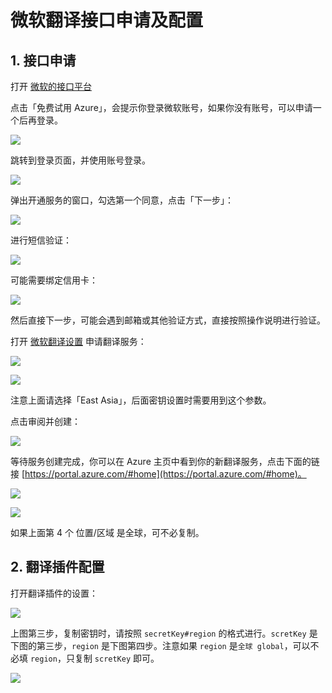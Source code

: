 # 微软翻译接口申请及配置

## 1. 接口申请

打开 [微软的接口平台](https://azure.microsoft.com/zh-cn/pricing/purchase-options/azure-account/?icid=ai-services)

点击「免费试用 Azure」，会提示你登录微软账号，如果你没有账号，可以申请一个后再登录。

![](../../../assets/images/zotero-plugin-translate/microsoft-1.png)

跳转到登录页面，并使用账号登录。

![](../../../assets/images/zotero-plugin-translate/microsoft-2.png)

弹出开通服务的窗口，勾选第一个同意，点击「下一步」：

![](../../../assets/images/zotero-plugin-translate/microsoft-3.png)

进行短信验证：

![](../../../assets/images/zotero-plugin-translate/microsoft-4.png)

可能需要绑定信用卡：

![](../../../assets/images/zotero-plugin-translate/microsoft-5.png)

然后直接下一步，可能会遇到邮箱或其他验证方式，直接按照操作说明进行验证。

打开 [微软翻译设置](https://portal.azure.com/#create/Microsoft.CognitiveServicesTextTranslation) 申请翻译服务：

![](../../../assets/images/zotero-plugin-translate/microsoft-6.png)

![](../../../assets/images/zotero-plugin-translate/microsoft-7.png)

注意上面请选择「East Asia」，后面密钥设置时需要用到这个参数。

点击审阅并创建：

![](../../../assets/images/zotero-plugin-translate/microsoft-8.png)

等待服务创建完成，你可以在 Azure 主页中看到你的新翻译服务，点击下面的链接 [https://portal.azure.com/#home](https://portal.azure.com/#home)。

![](../../../assets/images/zotero-plugin-translate/microsoft-9.png)

![](../../../assets/images/zotero-plugin-translate/microsoft-10.png)

如果上面第 4 个 位置/区域 是全球，可不必复制。

## 2. 翻译插件配置

打开翻译插件的设置：

![](../../../assets/images/zotero-plugin-translate/microsoft-11.png)

上图第三步，复制密钥时，请按照 `secretKey#region` 的格式进行。`scretKey` 是下图的第三步，`region` 是下图第四步。注意如果 `region` 是`全球 global`，可以不必填 `region`，只复制 `scretKey` 即可。

![](../../../assets/images/zotero-plugin-translate/microsoft-12.png)
